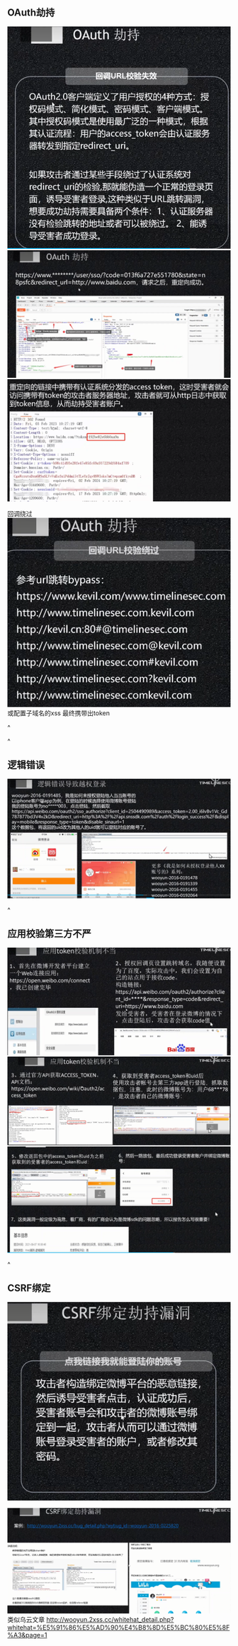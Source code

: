 ## **OAuth劫持**
![](.topwrite/assets/image_1743847485498.png)
![](.topwrite/assets/image_1743848023776.png)
![](.topwrite/assets/image_1743848131238.png)

回调绕过
![](.topwrite/assets/image_1743848281610.png)
或配置子域名的xss
最终携带出token







^


^
## **逻辑错误**
![](.topwrite/assets/image_1743849861206.png)

^
## **应用校验第三方不严**

![](.topwrite/assets/image_1743850514173.png)
![](.topwrite/assets/image_1743850570807.png)
![](.topwrite/assets/image_1743850644155.png)


^
## **CSRF绑定**
![](.topwrite/assets/image_1743850791968.png)

![](.topwrite/assets/image_1743850903606.png)
类似乌云文章
<http://wooyun.2xss.cc/whitehat_detail.php?whitehat=%E5%91%86%E5%AD%90%E4%B8%8D%E5%BC%80%E5%8F%A3&page=1>